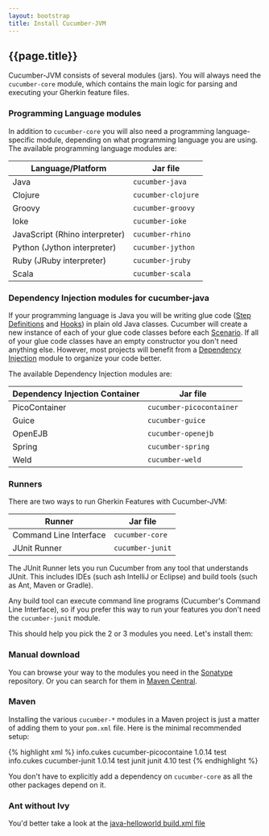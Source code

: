 ```yaml
---
layout: bootstrap
title: Install Cucumber-JVM
---
```

## {{page.title}}

Cucumber-JVM consists of several modules (jars). You will always need the `cucumber-core` module, which contains the main logic for parsing and executing your Gherkin feature files.

### Programming Language modules

In addition to `cucumber-core` you will also need a programming language-specific module, depending on what programming language you are using. The available programming language modules are:

| Language/Platform              | Jar file            |
| ------------------------------ | ------------------- |
| Java                           | `cucumber-java`     |
| Clojure                        | `cucumber-clojure`  |
| Groovy                         | `cucumber-groovy`   |
| Ioke                           | `cucumber-ioke`     |
| JavaScript (Rhino interpreter) | `cucumber-rhino`    |
| Python (Jython interpreter)    | `cucumber-jython`   |
| Ruby (JRuby interpreter)       | `cucumber-jruby`    |
| Scala                          | `cucumber-scala`    |

### Dependency Injection modules for cucumber-java

If your programming language is Java you will be writing glue code ([Step Definitions](/step-definitions.html) and [Hooks](/hooks.html)) in plain old Java classes. Cucumber will create a new instance of each of your glue code classes before each [Scenario](/gherkin.html#scenario). If all of your glue code classes have an empty constructor you don't need anything else. However, most projects will benefit from a [Dependency Injection](/dependency-injection) module to organize your code better.

The available Dependency Injection modules are:

| Dependency Injection Container | Jar file                 |
| ------------------------------ | ------------------------ |
| PicoContainer                  | `cucumber-picocontainer` |
| Guice                          | `cucumber-guice`         |
| OpenEJB                        | `cucumber-openejb`       |
| Spring                         | `cucumber-spring`        |
| Weld                           | `cucumber-weld`          |

### Runners

There are two ways to run Gherkin Features with Cucumber-JVM:

| Runner                         | Jar file                 |
| ------------------------------ | ------------------------ |
| Command Line Interface         | `cucumber-core`          |
| JUnit Runner                   | `cucumber-junit`         |

The JUnit Runner lets you run Cucumber from any tool that understands JUnit. This includes IDEs (such ash IntelliJ or Eclipse) and build tools (such as Ant, Maven or Gradle).

Any build tool can execute command line programs (Cucumber's Command Line Interface), so if you prefer this way to run your features you don't need the `cucumber-junit` module.

This should help you pick the 2 or 3 modules you need. Let's install them:

### Manual download

You can browse your way to the modules you need in the [Sonatype](https://oss.sonatype.org/content/repositories/releases/info/cukes/) repository. Or you can search for them in [Maven Central](https://search.maven.org/).

### Maven

Installing the various `cucumber-*` modules in a Maven project is just a matter of adding them to your `pom.xml` file. Here is the minimal recommended setup:

{% highlight xml %}
<dependencies>
    <dependency>
        <groupId>info.cukes</groupId>
        <artifactId>cucumber-picocontaine</artifactId>
        <version>1.0.14</version>
        <scope>test</scope>
    </dependency>
    <dependency>
        <groupId>info.cukes</groupId>
        <artifactId>cucumber-junit</artifactId>
        <version>1.0.14</version>
        <scope>test</scope>
    </dependency>
    <dependency>
        <groupId>junit</groupId>
        <artifactId>junit</artifactId>
        <version>4.10</version>
        <scope>test</scope>
    </dependency>
</dependencies>
{% endhighlight %}

You don't have to explicitly add a dependency on `cucumber-core` as all the other packages depend on it.

### Ant without Ivy

You'd better take a look at the [java-helloworld build.xml file](https://github.com/cucumber/cucumber-jvm/blob/master/examples/java-helloworld/build.xml)
